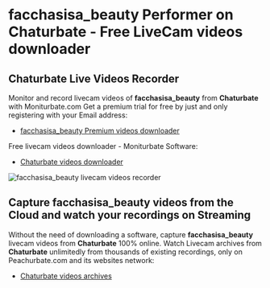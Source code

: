 # facchasisa_beauty Performer on Chaturbate - Free LiveCam videos downloader

## Chaturbate Live Videos Recorder

Monitor and record livecam videos of **facchasisa_beauty** from **Chaturbate** with Moniturbate.com
Get a premium trial for free by just and only registering with your Email address:
* [facchasisa_beauty Premium videos downloader](https://moniturbate.com/request-demo-licence-key.html)

Free livecam videos downloader - Moniturbate Software:
* [Chaturbate videos downloader](https://moniturbate.com/moniturbate-download-software.html)

![facchasisa_beauty livecam videos recorder](https://peachurnet.com/templates/moniturbate-software.png)


## Capture facchasisa_beauty videos from the Cloud and watch your recordings on Streaming

Without the need of downloading a software, capture **facchasisa_beauty** livecam videos from **Chaturbate** 100% online.
Watch Livecam archives from **Chaturbate** unlimitedly from thousands of existing recordings, only on Peachurbate.com and its websites network:
* [Chaturbate videos archives](https://peachurnet.com/)